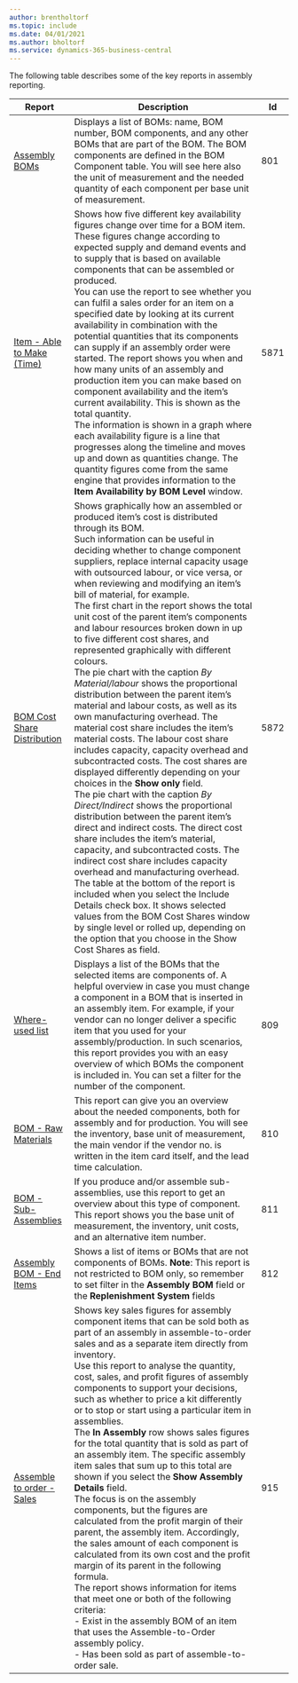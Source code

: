 ```yaml
---
author: brentholtorf
ms.topic: include
ms.date: 04/01/2021
ms.author: bholtorf
ms.service: dynamics-365-business-central
---
```


The following table describes some of the key reports in assembly reporting.

| Report | Description | Id | 
|---------|---------|---------|
| [Assembly BOMs](https://businesscentral.dynamics.com?report=801)|Displays a list of BOMs: name, BOM number, BOM components, and any other BOMs that are part of the BOM. The BOM components are defined in the BOM Component table. You will see here also the unit of measurement and the needed quantity of each component per base unit of measurement. |801|
| [Item - Able to Make (Time)](https://businesscentral.dynamics.com?report=5871)|Shows how five different key availability figures change over time for a BOM item. These figures change according to expected supply and demand events and to supply that is based on available components that can be assembled or produced.<br>You can use the report to see whether you can fulfil a sales order for an item on a specified date by looking at its current availability in combination with the potential quantities that its components can supply if an assembly order were started. The report shows you when and how many units of an assembly and production item you can make based on component availability and the item’s current availability. This is shown as the total quantity.<br>The information is shown in a graph where each availability figure is a line that progresses along the timeline and moves up and down as quantities change. The quantity figures come from the same engine that provides information to the **Item Availability by BOM Level** window. |5871|
| [BOM Cost Share Distribution](https://businesscentral.dynamics.com?report=5872)|Shows graphically how an assembled or produced item’s cost is distributed through its BOM.<br>Such information can be useful in deciding whether to change component suppliers, replace internal capacity usage with outsourced labour, or vice versa, or when reviewing and modifying an item’s bill of material, for example.<br>The first chart in the report shows the total unit cost of the parent item’s components and labour resources broken down in up to five different cost shares, and represented graphically with different colours.<br>The pie chart with the caption *By Material/labour* shows the proportional distribution between the parent item’s material and labour costs, as well as its own manufacturing overhead. The material cost share includes the item’s material costs. The labour cost share includes capacity, capacity overhead and subcontracted costs. The cost shares are displayed differently depending on your choices in the **Show only** field.<br>The pie chart with the caption *By Direct/Indirect* shows the proportional distribution between the parent item’s direct and indirect costs. The direct cost share includes the item’s material, capacity, and subcontracted costs. The indirect cost share includes capacity overhead and manufacturing overhead.<br>The table at the bottom of the report is included when you select the Include Details check box. It shows selected values from the BOM Cost Shares window by single level or rolled up, depending on the option that you choose in the Show Cost Shares as field.|5872|
| [Where-used list](https://businesscentral.dynamics.com?report=809)|Displays a list of the BOMs that the selected items are components of. A helpful overview in case you must change a component in a BOM that is inserted in an assembly item. For example, if your vendor can no longer deliver a specific item that you used for your assembly/production. In such scenarios, this report provides you with an easy overview of which BOMs the component is included in. You can set a filter for the number of the component.|809|
| [BOM - Raw Materials](https://businesscentral.dynamics.com?report=810)|This report can give you an overview about the needed components, both for assembly and for production. You will see the inventory, base unit of measurement, the main vendor if the vendor no. is written in the item card itself, and the lead time calculation.|810|
| [BOM - Sub-Assemblies](https://businesscentral.dynamics.com?report=811)|If you produce and/or assemble sub-assemblies, use this report to get an overview about this type of component. This report shows you the base unit of measurement, the inventory, unit costs, and an alternative item number. |811|
| [Assembly BOM - End Items](https://businesscentral.dynamics.com?report=812)|Shows a list of items or BOMs that are not components of BOMs. **Note**: This report is not restricted to BOM only, so remember to set filter in the **Assembly BOM** field or the **Replenishment System** fields|812|
| [Assemble to order - Sales](https://businesscentral.dynamics.com?report=915)|Shows key sales figures for assembly component items that can be sold both as part of an assembly in assemble-to-order sales and as a separate item directly from inventory.<br>Use this report to analyse the quantity, cost, sales, and profit figures of assembly components to support your decisions, such as whether to price a kit differently or to stop or start using a particular item in assemblies.<br>The **In Assembly** row shows sales figures for the total quantity that is sold as part of an assembly item. The specific assembly item sales that sum up to this total are shown if you select the **Show Assembly Details** field.<br>The focus is on the assembly components, but the figures are calculated from the profit margin of their parent, the assembly item. Accordingly, the sales amount of each component is calculated from its own cost and the profit margin of its parent in the following formula.<br>The report shows information for items that meet one or both of the following criteria:<br>- Exist in the assembly BOM of an item that uses the Assemble-to-Order assembly policy.<br>- Has been sold as part of assemble-to-order sale.|915|